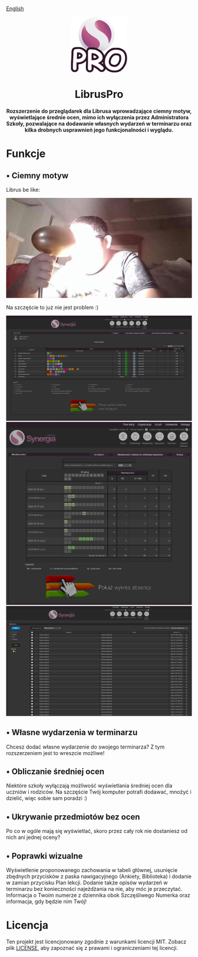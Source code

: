 [English](README.md)
<p align="center">
  <a href="https://github.com/kasrow12/LibrusPro">
    <img src="img/icon.png" alt="Logo" width="30%" height="30%">
  </a>
  <h1 align="center">LibrusPro</h1>
  <h4 align="center">Rozszerzenie do przeglądarek dla Librusa wprowadzające ciemny motyw, wyświetlające średnie ocen, mimo ich wyłączenia przez Administratora Szkoły, pozwalające na dodawanie własnych wydarzeń w terminarzu oraz kilka drobnych usprawnień jego funkcjonalności i wyglądu.</h4>
</p>


# Funkcje

## • Ciemny motyw
Librus be like:

![Light theme meme](docs/lightThemeMeme.jpg?raw=true)

Na szczęście to już nie jest problem :)

![Ciemny motyw 1](docs/LibrusPro_home.png?raw=true)
![Ciemny motyw 2](docs/LibrusPro_absence.png?raw=true)
![Ciemny motyw 3](docs/LibrusPro_messages.png?raw=true)

## • Własne wydarzenia w terminarzu
Chcesz dodać własne wydarzenie do swojego terminarza? Z tym rozszerzeniem jest to wreszcie możliwe!

## • Obliczanie średniej ocen
Niektóre szkoły wyłączają możliwość wyświetlania średniej ocen dla uczniów i rodziców. Na szczęście Twój komputer potrafi dodawać, mnożyć i dzielić, więc sobie sam poradzi :)

## • Ukrywanie przedmiotów bez ocen
Po co w ogóle mają się wyświetlać, skoro przez cały rok nie dostaniesz od nich ani jednej oceny?

## • Poprawki wizualne
Wyświetlenie proponowanego zachowania w tabeli głównej, usunięcie zbędnych przycisków z paska nawigacyjnego (Ankiety, Biblioteka) i dodanie w zamian przycisku Plan lekcji. Dodanie także opisów wydarzeń w terminarzu bez konieczności najeżdżania na nie, aby móc je przeczytać. Informacja o Twoim numerze z dziennika obok Szczęśliwego Numerka oraz informacja, gdy będzie nim Twój!

# Licencja
Ten projekt jest licencjonowany zgodnie z warunkami licencji MIT. Zobacz plik [LICENSE](LICENSE.md), aby zapoznać się z prawami i ograniczeniami tej licencji.
